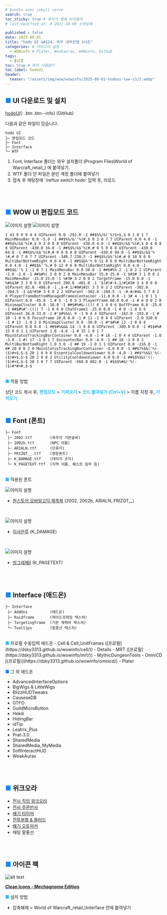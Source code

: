 ```yaml
---
# bundle exec jekyll serve
search: true
toc_sticky: true # 목차가 옆에 따라올지
# last_modified_at: # 2021-10-09 수정날짜

published : false
date: 2025-09-01
title: "hodo UI &#124; 와우 내부전쟁 3시즌"
categories: # 카테고리 설정
  - WOWinfo # Plater, Weakauras, WOWinfo, Github
tags:
  - [UI]
toc: true # 목차 사용할지
toc_label: hodoUI
header:
  teaser: "/assets/img/wow/wowinfo/2025-09-01-hodoui-tww-s3/2.webp"
---
```


## <span style="color:#0b89ff">■</span> UI 다운로드 및 설치
[hodoUI](#https://github.com/dsky3313/hodoUI/archive/refs/heads/main.zip){: .btn .btn--info} (GitHub)

다음과 같은 파일이 있습니다.
```
hodo UI
├─ 편집모드 코드
├─ Font
├─ Interface
└─ WTF
```

1. Font, Interface 폴더는 와우 설치폴더 (Program Files\World of Warcraft\_retail_) 에 붙여넣기.
2. WTF 폴더 안 파일은 본인 계정 폴더에 붙여넣기
3. 접속 후 채팅창에 '/reflux switch hodo' 입력 후, 리로드
<br>
<br>

## <span style="color:#0b89ff">■</span> WOW UI 편집모드 코드  

![이미지 설명](/assets/img/wow/wowinfo/2025-09-01-hodoui-tww-s3/1.webp)
![이미지 설명](/assets/img/wow/wowinfo/2025-09-01-hodoui-tww-s3/2.webp)
```  
1 43 0 0 0 4 4 UIParent 0.0 -291.0 -1 ##$%%/&('%)$+$,$ 0 1 0 1 7 MainMenuBar 0.0 -5.0 -1 ##$%%/&''%(#,$ 0 2 0 7 7 UIParent 0.0 4.0 -1 ##$$%/&$'%(#,$ 0 3 0 8 8 UIParent -430.0 4.0 -1 ##$$%/&$'%(#,$ 0 4 0 8 8 UIParent -430.0 34.0 -1 ##$$%/&$'%(#,# 0 5 0 8 8 UIParent -430.0 64.0 -1 ##$$%/&$'%(#,# 0 6 0 8 8 UIParent -430.0 94.0 -1 ##$$%/&$'%(#,# 0 7 0 7 7 UIParent -340.7 230.5 -1 ##$$%/&%'%(#,# 0 10 0 6 0 MultiBarBottomRight 0.0 4.0 -1 ##$$&%'% 0 11 0 6 0 MultiBarBottomRight 0.0 4.0 -1 ##$$&''%,# 0 12 0 6 0 MultiBarBottomRight 0.0 4.0 -1 ##$$&''% 1 -1 0 7 1 MainMenuBar 0.0 50.0 -1 ##$#%% 2 -1 0 2 2 UIParent -2.0 -2.0 -1 ##$#%( 3 0 0 2 0 MainMenuBar 15.0 25.0 -1 $#3# 3 1 0 0 2 MainMenuBar -15.0 25.0 -1 %#3# 3 2 0 0 2 TargetFrame -15.0 0.0 -1 %#&$3# 3 3 0 0 0 UIParent 299.0 -481.0 -1 '$(#)#-k.1/#1#3# 3 4 0 0 0 UIParent 82.0 -488.0 -1 ,$-#.1/#0#1#2( 3 5 0 2 2 UIParent -302.0 -284.5 -1 &$*#3# 3 6 0 2 2 UIParent -302.0 -284.5 -1 -#.#/#4& 3 7 0 2 8 PlayerFrameBottomManagedFramesContainer -11.0 0.0 -1 3# 4 -1 0 1 1 UIParent 0.0 -45.0 -1 # 5 -1 0 5 3 PlayerFrame 60.0 0.0 -1 # 6 0 0 2 0 MinimapCluster 0.0 -10.0 -1 ##$#%#&-(()( 6 1 0 0 6 BuffFrame 0.0 -25.0 -1 ##$#%#'-(()( 7 -1 0 6 0 ChatFrame1 -25.0 0.0 -1 # 8 -1 0 6 6 UIParent 34.0 33.0 -1 #'$#%%&\ 9 -1 0 4 4 UIParent -162.0 -193.0 -1 # 10 -1 0 6 0 FocusFrame 20.0 0.0 -1 # 11 -1 0 8 8 UIParent -2.0 320.0 -1 # 12 -1 0 2 8 MinimapCluster 0.0 -30.0 -1 #*$#%# 13 -1 0 8 8 UIParent 0.0 0.0 -1 ##$#%&&& 14 -1 0 8 8 UIParent -300.0 0.0 -1 #$$#%# 15 0 0 1 1 UIParent 1.0 -4.0 -1 # 15 1 0 1 7 MainStatusTrackingBarContainer 0.0 -4.0 -1 # 16 -1 0 4 4 UIParent -1.0 -3.0 -1 #( 17 -1 0 1 7 EncounterBar 0.0 -4.0 -1 ## 18 -1 0 8 2 MultiBarBottomRight 1.0 3.0 -1 ## 19 -1 0 1 1 UIParent 0.0 -216.0 -1 ## 20 0 0 2 0 MainStatusTrackingBarContainer -4.0 0.0 -1 ##$7%$&('%(-($)#+$,$-$ 20 1 0 0 6 EssentialCooldownViewer 0.0 -4.0 -1 ##$*%$&('%(-($)#+$,$-$ 20 2 0 0 2 UtilityCooldownViewer 4.0 0.0 -1 ##$$%$&('((-($)#+$,$-$ 20 3 0 7 7 UIParent -560.0 882.0 -1 #$$$%#&('%(-($)#*#+#,$-$
```  
<br>
<span style="color:#26beff">■</span> 적용 방법

상단 코드 복사 후, **<span style="color:#26beff">편집모드</span>** > 
**<span style="color:#26beff">가져오기</span>** > 
**<span style="color:#26beff">코드 붙여넣기 (Ctrl+V)</span>** > 
이름 지정 후, **<span style="color:#26beff">가져오기</span>**
<br>
<br>

## <span style="color:#0b89ff">■</span> Font (폰트)

```
├─ Font
 ├─ 2002.ttf        (와우의 기본글씨)
 ├─ 2002b.ttf       (NPC 이름)
 ├─ ARIALN.ttf      (단축키)
 ├─ FRIZQT__.ttf    (영문폰트)
 ├─ K_DAMAGE.ttf    (데미지 숫자)
 └─ K_PAGETEXT.ttf  (지역 이름, 퀘스트 임무 등)
```
<br>
<span style="color:#26beff">■</span> 적용된 폰트

![이미지 설명](/assets/img/wow/wowinfo/2025-09-01-hodoui-tww-s3/font1.webp)
- [원스토어 모바일고딕 제목체](https://noonnu.cc/font_page/678) (2002, 2002b, ARIALN, FRIZQT__)  
<br>

![이미지 설명](/assets/img/wow/wowinfo/2025-09-01-hodoui-tww-s3/font2.webp)
- [이사만루](https://noonnu.cc/font_page/463) (K_DAMAGE)  
<br>

![이미지 설명](/assets/img/wow/wowinfo/2025-09-01-hodoui-tww-s3/font3.webp)
- [빙그레체II](https://noonnu.cc/font_page/6) (K_PAGETEXT)  
<br>
<br>

## <span style="color:#0b89ff">■</span> Interface (애드온)

```
├─ Interface
 ├─ AddOns          (애드온)
 ├─ Raidframe       (레이드프레임 텍스쳐)
 ├─ Targetingframe  (기본 체력바 텍스쳐)
 └─ Tooltips        (말풍선 택스쳐)
```
<br>
<span style="color:#26beff">■</span> 프로필 수동입력 애드온
- Cell & Cell_UnitFrames ([프로필](https://dsky3313.github.io/wowinfo/cell/))
- Details
- MRT ([프로필](https://dsky3313.github.io/wowinfo/mrt/))
- MythicDungeonTools 
- OmniCD [(프로필)](https://dsky3313.github.io/wowinfo/omnicd/)
- Plater

<span style="color:#0b89ff">■</span> 그 외 애드온
- AdvancedInterfaceOptions
- BigWigs & LittleWigs
- BlizzHUDTweaks
- CauseseDB
- GTFO
- GuildMicroButton
- Hekili
- HidingBar
- idTip
- Leatrix_Plus
- Prat-3.0
- SharedMedia
- SharedMedia_MyMedia
- SoftInteractHUD
- WeakAuras
<br>
<br>

## <span style="color:#0b89ff">■</span> 위크오라
- [전사 직업 위크오라](https://dsky3313.github.io/weakauras/weakauras-warriror/)
- [전사 주문반사](https://dsky3313.github.io/weakauras/weakauras-spellreflect/)
- [쐐기 타이머](https://dsky3313.github.io/weakauras/m+timer-tww-s3/)
- [전투부활 & 블러드](https://dsky3313.github.io/weakauras/weakauras-blood/)
- [쐐기 오토마커](https://dsky3313.github.io/weakauras/automarker-tww-s3/)
- 채팅 말풍선
<br>
<br>


## <span style="color:#0b89ff">■</span> 아이콘 팩
![alt text](https://raw.githubusercontent.com/AcidWeb/Clean-Icons-Mechagnome-Edition/refs/heads/master/docs/Merge.png)

[**Clean Icons - Mechagnome Edition**](https://github.com/AcidWeb/Clean-Icons-Mechagnome-Edition/releases)

**<span style="color:#26beff">■</span>** 설치 방법

- 압축해제 > World of Warcraft\_retail_\Interface 안에 붙여넣기

<br>
<br>